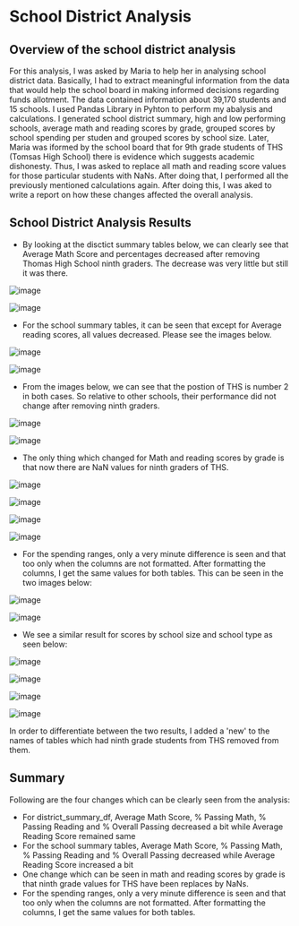 # School District Analysis

## Overview of the school district analysis

For this analysis, I was asked by Maria to help her in analysing school district data. Basically, I had to extract meaningful information from the data that would help the school board in making informed decisions regarding funds allotment. The data contained information about 39,170 students and 15 schools. I used Pandas Library in Pyhton to perform my abalysis and calculations. I generated school district summary, high and low performing schools, average math and reading scores by grade, grouped scores by school spending per studen and grouped scores by school size. Later, Maria was iformed by the school board that for 9th grade students of THS (Tomsas High School) there is evidence which suggests academic dishonesty. Thus, I was asked to replace all math and reading score values for those particular students with NaNs. After doing that, I performed all the previously mentioned calculations again. After doing this, I was aked to write a report on how these changes affected the overall analysis. 

## School District Analysis Results

- By looking at the disctict summary tables below, we can clearly see that Average Math Score and percentages decreased after removing Thomas High School ninth graders. The decrease was very little but still it was there. 

![image](https://user-images.githubusercontent.com/95254809/151729007-0236b9c9-8b6e-4bb9-b0b7-d15c5ad8a490.png)

![image](https://user-images.githubusercontent.com/95254809/151729101-230fda46-960d-4925-a5e3-556692109772.png)

- For the school summary tables, it can be seen that except for Average reading scores, all values decreased. Please see the images below. 

![image](https://user-images.githubusercontent.com/95254809/151730246-15d95bbb-cbd1-419f-a81c-a66d4d3a8007.png)

![image](https://user-images.githubusercontent.com/95254809/151730319-ec18015e-dc3d-47b9-8267-aa376694241b.png)

- From the images below, we can see that the postion of THS is number 2 in both cases. So relative to other schools, their performance did not change after removing ninth graders. 

![image](https://user-images.githubusercontent.com/95254809/151730474-f401a63a-1866-40b7-90f7-48b1f79b6088.png)

![image](https://user-images.githubusercontent.com/95254809/151730498-ed7f67ae-93e8-4888-b85a-479d47288bad.png)

- The only thing which changed for Math and reading scores by grade is that now there are NaN values for ninth graders of THS. 

![image](https://user-images.githubusercontent.com/95254809/151731025-0e204603-93e8-4676-a352-fc57dfe1090a.png)

![image](https://user-images.githubusercontent.com/95254809/151732036-52821ca5-5f3f-43d3-8263-a8d074830e32.png)

![image](https://user-images.githubusercontent.com/95254809/151732060-914b9809-4f93-4705-95be-120b580b569f.png)

![image](https://user-images.githubusercontent.com/95254809/151732072-88c0d139-75c9-4f31-b694-c330528f0a1f.png)

- For the spending ranges, only a very minute difference is seen and that too only when the columns are not formatted. After formatting the columns, I get the same values for both tables. This can be seen in the two images below:

![image](https://user-images.githubusercontent.com/95254809/151732640-f690a1bb-e814-4c87-a926-7b00ce961563.png)

![image](https://user-images.githubusercontent.com/95254809/151732666-1f8f799d-21b5-4dce-9175-247d8295896c.png)

- We see a similar result for scores by school size and school type as seen below:

![image](https://user-images.githubusercontent.com/95254809/151732735-66feab4a-549d-426e-9d6a-b1cb514b73b6.png)

![image](https://user-images.githubusercontent.com/95254809/151732747-19827c4e-a066-4223-9a9b-28b1ac63f387.png)

![image](https://user-images.githubusercontent.com/95254809/151732977-774b3959-0db1-4961-9f15-7428b6a9b5d5.png)

![image](https://user-images.githubusercontent.com/95254809/151733015-96c20714-6659-4e12-bc4b-ba32d9243c9b.png)

In order to differentiate between the two results, I added a 'new' to the names of tables which had ninth grade students from THS removed from them. 

## Summary

Following are the four changes which can be clearly seen from the analysis:

- For district_summary_df, Average Math Score, % Passing Math, % Passing Reading and % Overall Passing decreased a bit while Average Reading Score remained same
- For the school summary tables, Average Math Score, % Passing Math, % Passing Reading and % Overall Passing decreased while Average Reading Score increased a bit
- One  change which can be seen in math and reading scores by grade is that ninth grade values for THS have been replaces by NaNs.
- For the spending ranges, only a very minute difference is seen and that too only when the columns are not formatted. After formatting the columns, I get the same values for   both tables. 









